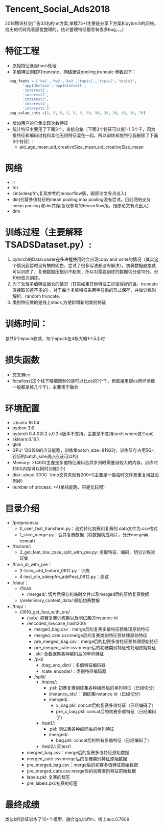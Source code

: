 # Tencent_Social_Ads2018
2018腾讯社交广告33名的nn方案,单模75+(主要是分享下方案和pytorch的网络，给出的代码凭着感觉整理的，估计整理特征那里有很多bug。。。)
# 特征工程
- 原始特征低频hash处理
- 多值特征训练时truncate、网络里做pooling,truncate 参数如下：
```python
  bag_feats = ['kw1','kw2','kw3','topic1','topic2','topic3',
        'appIdAction','appIdInstall',
        'interest1',
        'interest2',
        'interest3',
        'interest4',
        'interest5']
  bag_value_cnts =[5, 5, 5, 5, 5, 5, 50, 50, 35, 30, 10, 10, 70]
 ```
- 增加用户的全集出现次数特征
- 统计特征主要用了下面3个，直接分箱（下面3个特征可以提1-1.5个千，因为提特征和编码过程和其他无用特征混在一起，所以训练和提特征我删除了下面3个特征）：
    - aid_age_mean,uid_creativeSize_mean,aid_creativeSize_mean
# 网络
- lr
- fm
- cin(xdeepfm,复现参考的tensorflow版，跟原论文有点出入)
- din(代替多值特征的mean pooling,max pooling没有尝试，目前网络支持mean pooling 和din共存;复现参考的tensorflow版，跟原论文有点出入)
- dnn
# 训练过程（主要解释TSADSDataset.py）:
  1. pytorch的DataLoader在多进程使用时会出现copy and write的情况（其实这个情况我暂时没有搞的明白，尝试了很多写法都没有解决），初赛数据直接就可以训练了，复赛数据压根训不起来，所以对需要训练的数据切分成10分，分10份依次训练。
  1. 为了处理多值特征偏长的情况（其实如果其他特征工程做得好的话，truncate直接取10差不多的），对于每个多值特征采用字符串的形式保存，并做训练时解析、random truncate.
  1. 类别特征做的是线上stack,方便新增新的类别特征
# 训练时间：
  总共5个epoch收敛，每个epoch在4核大概1-1.5小时
# 损失函数
- 交叉熵ce
- focalloss(这个线下精细调参的话可以比ce的1个千，但直接用跟ce同样参数一般都是掉几个千)，主要用于融合
# 环境配置
- Ubuntu 16.04
- python 3.6
- pytorch 0.4.0(0.2.x,0.3.x版本不支持，主要是不支持torch.where这个api)
- sklearn:0.19.1
- glob
- GPU:  12G(8G的应该能跑，训练集batch_size=8192时，训练显存占用5G+,验证的batch_size调小应该可以的)
- Memory: >140G(主要是多值特征编码合并多列时需要用较大的内存，训练时130G内存可以同时训练2个)
- disk: about 300G（tmp文件夹就有200+G主要是一些临时文件想重复用就没删掉）
- number of process: >4(单核能跑，只是比较慢)
# 目录介绍
- /preprocess/:     
   - 0_user_feat_transform.py：流式转化初赛和复赛的.data文件为.csv格式
   - 1_slice_merge.py：合并复赛数据（将数据切成两片，分开merge再concat）
- /feature/:
   - 2_get_feat_low_case_split_with_pre.py: 提取特征、编码、切分训练验证集
- /train_dl_with_pre：
  - 3-train_add_feature_0612.py：训练
  - 4-test_din_xdeepfm_addFeat_0612.py：测试
- /data/：
  - /final/:
    - /merged/: 切片后保存的临时文件以及merged后的原始复赛数据
  - /preliminary_contest_data/:原始初赛数据
- /tmp/：
  - /0610_get_feat_with_pre/
    - /sub/:   初赛复赛训练集以及测试集的instance id
    - /encoded_lowcase_hash200/
      - merged_bag.csv：merge后的复赛多值特征预处理原始特征
      - merged_cate.csv:merge后的复赛类别特征预处理原始特征
      - pre_merged_bag.csv：merge后的初赛多值特征预处理原始特征
      - pre_merged_cate.csv:merge后的初赛类别特征预处理原始特征
      - .pkl: 全数据集各种编码后的单列特征
      - /pkl/
        - /bag_enc_dict/：多值特征编码器
        - /cate_encoder/：类别特征编码器
      - /split/
        - /trains/:
          - .pkl:  初赛复赛训练集各种编码后的单列特征（已经切分）
          - /instance_ids/： 训练集instance id（已经切分）
          - /merged/:
            - x_bag.pkl: concat后的复赛多值特征（已经编码了）
            - pre_x_bag.pkl: concat后的初赛多值特征（已经编码了）
        - /test1/:
          - .pkl:  测试集各种编码后的单列特征
          - /merged/:
            - bag.pkl: concat后的所有多值特征（已经编码了）
        - /test2/: 同test1
    - merged_bag.csv：merge后的复赛多值特征原始数据
    - merged_cate.csv:merge后的复赛类别特征原始数据
    - pre_merged_bag.csv：merge后的初赛多值特征原始数据
    - pre_merged_cate.csv:merge后的初赛类别特征原始数据
    - labels.pkl: 复赛的标签
    - pre_labels.pkl:初赛的标签
# 最终成绩
类似k折验证训练了10+个模型，融合lgb,libffm，线上auc:0.7609
